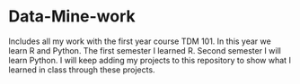 # Data-Mine-work
Includes all my work with the first year course TDM 101. In this year we learn R and Python. The first semester I learned R. Second semester I will learn Python. I will keep adding my projects to this repository to show what I learned in class through these projects.
